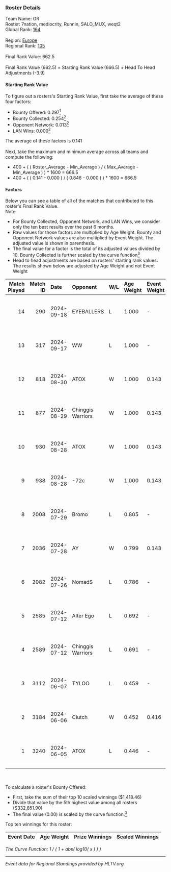 ### Roster Details<br />
Team Name: GR<br />
Roster: 7nation, mediocrity, Runnin, SALO_MUX, weqt2<br />
Global Rank: [164](../../standings_global_2024_09_26.md)<br />
<br />
Region: [Europe]( ../../standings_europe_2024_09_26.md)<br />
Regional Rank: [105]( ../../standings_europe_2024_09_26.md)<br />
<br />
Final Rank Value:  662.5<br />
<br />
Final Rank Value (662.5) = Starting Rank Value (666.5) + Head To Head Adjustments (-3.9)<br />

#### Starting Rank Value<br />
To figure out a rosters's Starting Rank Value, first take the average of these four factors:<br />
- Bounty Offered: 0.297[<sup>1</sup>](#table2)
- Bounty Collected: 0.254[<sup>2</sup>](#table1)
- Opponent Network: 0.013[<sup>2</sup>](#table1)
- LAN Wins: 0.000[<sup>2</sup>](#table1)

The average of these factors is 0.141<br />
<br />
Next, take the maximum and minimum average across all teams and compute the following:<br />
- 400 + ( ( Roster_Average - Min_Average ) / ( Max_Average - Min_Average ) ) * 1600 = 666.5
- 400 + ( ( 0.141 - 0.000 ) / ( 0.846 - 0.000 ) ) * 1600 = 666.5


#### Factors<br />
Below you can see a table of all of the matches that contributed to this roster's Final Rank Value.<br />
Note:<br />

- For Bounty Collected, Opponent Network, and LAN Wins, we consider only the ten best results over the past 6 months.
- Raw values for those factors are multiplied by Age Weight. Bounty and Opponent Network values are also multiplied by Event Weight. The adjusted value is shown in parenthesis.
- The final value for a factor is the total of its adjusted values divided by 10. Bounty Collected is further scaled by the curve function[<sup>3</sup>](#curveFunction)
- Head to head adjustments are based on rosters' starting rank values. The results shown below are adjusted by Age Weight and not Event Weight
<span id="table1"></span><br />


| Match Played | Match ID | Date       | Opponent          | W/L | Age Weight | Event Weight | Bounty Collected | Opponent Network | LAN Wins  | H2H Adj. | Roster                                        |
| -: | -: | :- | :- | :- | :- | :- | :- | :- | :- | -: | :- |
|           14 |      290 | 2024-09-18 | EYEBALLERS        | L   | 1.000      | -            | -                | -                | -         |   -13.19 | 7nation, mediocrity, Runnin, SALO_MUX, weqt2  |
|           13 |      317 | 2024-09-17 | WW                | L   | 1.000      | -            | -                | -                | -         |   -23.44 | 7nation, mediocrity, Runnin, SALO_MUX, weqt2  |
|           12 |      818 | 2024-08-30 | ATOX              | W   | 1.000      | 0.143        | 0.032 (0.005)    | 0.300 (0.043)    | 0 (0.000) |    22.00 | 7nation, mediocrity, Runnin, SALO_MUX, weqt2  |
|           11 |      877 | 2024-08-29 | Chinggis Warriors | W   | 1.000      | 0.143        | 0.011 (0.002)    | 0.161 (0.023)    | 0 (0.000) |    22.13 | 7nation, mediocrity, Runnin, SALO_MUX, weqt2  |
|           10 |      930 | 2024-08-28 | ATOX              | W   | 1.000      | 0.143        | 0.032 (0.005)    | 0.300 (0.043)    | 0 (0.000) |    23.61 | 7nation, mediocrity, Runnin, SALO_MUX, weqt2  |
|            9 |      938 | 2024-08-28 | -72c              | W   | 1.000      | 0.143        | 0.002 (0.000)    | 0.106 (0.015)    | 0 (0.000) |    14.31 | 7nation, mediocrity, Runnin, SALO_MUX, weqt2  |
|            8 |     2008 | 2024-07-29 | Bromo             | L   | 0.805      | -            | -                | -                | -         |   -16.70 | 7nation, mediocrity, Overdue, SALO_MUX, weqt2 |
|            7 |     2036 | 2024-07-28 | AY                | W   | 0.799      | 0.143        | 0.000 (0.000)    | 0.000 (0.000)    | 0 (0.000) |     5.38 | 7nation, mediocrity, Overdue, SALO_MUX, weqt2 |
|            6 |     2082 | 2024-07-26 | NomadS            | L   | 0.786      | -            | -                | -                | -         |   -17.03 | 7nation, mediocrity, Overdue, SALO_MUX, weqt2 |
|            5 |     2585 | 2024-07-12 | Alter Ego         | L   | 0.692      | -            | -                | -                | -         |   -14.78 | 7nation, mediocrity, Runnin, SALO_MUX, weqt2  |
|            4 |     2589 | 2024-07-12 | Chinggis Warriors | L   | 0.691      | -            | -                | -                | -         |    -5.93 | 7nation, mediocrity, Runnin, SALO_MUX, weqt2  |
|            3 |     3112 | 2024-06-07 | TYLOO             | L   | 0.459      | -            | -                | -                | -         |    -3.29 | mediocrity, qqGOD, SALO_MUX, uwrr, weqt2      |
|            2 |     3184 | 2024-06-06 | Clutch            | W   | 0.452      | 0.416        | 0.003 (0.001)    | 0.034 (0.006)    | 0 (0.000) |     6.50 | mediocrity, qqGOD, SALO_MUX, uwrr, weqt2      |
|            1 |     3240 | 2024-06-05 | ATOX              | L   | 0.446      | -            | -                | -                | -         |    -3.48 | mediocrity, qqGOD, Runnin, SALO_MUX, weqt2    |

<br />
<span id="table2"></span><br />
To calculate a roster's Bounty Offered:<br />

- First, take the sum of their top 10 scaled winnings ($1,418.46)
- Divide that value by the 5th highest value among all rosters ($332,851.90)
- The final value (0.00) is scaled by the curve function.[<sup>3</sup>](#curveFunction)

Top ten winnings for this roster:<br />

| Event Date | Age Weight | Prize Winnings | Scaled Winnings |
| :- | -: | :- | :- |


<span id="curveFunction"></span>_The Curve Function: 1 / ( 1 + abs( log10( x ) ) )_<br />

---
_Event data for Regional Standings provided by HLTV.org_<br />
